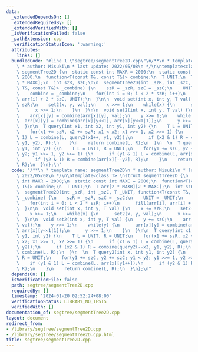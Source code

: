 ```yaml
---
data:
  _extendedDependsOn: []
  _extendedRequiredBy: []
  _extendedVerifiedWith: []
  _isVerificationFailed: false
  _pathExtension: cpp
  _verificationStatusIcon: ':warning:'
  attributes:
    links: []
  bundledCode: "#line 1 \"segtree/segmentTree2D.cpp\"\n/**\n * template name: segmentTree2D\n\
    \ * author: Misuki\n * last update: 2022/05/08\n */\n\ntemplate<class T> \nstruct\
    \ segmentTree2D {\n  static const int MAXR = 2000;\n  static const int MAXC =\
    \ 2000;\n  function<T(const T&, const T&)> combine;\n  T UNIT;\n  T arr[2 * MAXR][2\
    \ * MAXC];\n  int szR, szC;\n\n  segmentTree2D(int _szR, int _szC, T _UNIT, function<T(const\
    \ T&, const T&)> _combine) {\n    szR = _szR, szC = _szC;\n    UNIT = _UNIT;\n\
    \    combine = _combine;\n    for(int i = 0; i < 2 * szR; i++)\n      fill(arr[i],\
    \ arr[i] + 2 * szC, UNIT);\n  }\n\n  void set(int x, int y, T val) {\n    x +=\
    \ szR;\n    set2(x, y, val);\n    x >>= 1;\n    while(x) {\n      set2(x, y, val);\n\
    \      x >>= 1;\n    }\n  }\n\n  void set2(int x, int y, T val) {\n    y += szC;\n\
    \    arr[x][y] = combine(arr[x][y], val);\n    y >>= 1;\n    while(y) {\n    \
    \  arr[x][y] = combine(arr[x][y<<1], arr[x][y<<1|1]);\n      y >>= 1;\n    }\n\
    \  }\n\n  T query(int x1, int x2, int y1, int y2) {\n    T L = UNIT, R = UNIT;\n\
    \    for(x1 += szR, x2 += szR; x1 < x2; x1 >>= 1, x2 >>= 1) {\n      if (x1 &\
    \ 1) L = combine(L, query2(x1++, y1, y2));\n      if (x2 & 1) R = combine(query2(--x2,\
    \ y1, y2), R);\n    }\n    return combine(L, R);\n  }\n  \n  T query2(int x, int\
    \ y1, int y2) {\n    T L = UNIT, R = UNIT;\n    for(y1 += szC, y2 += szC; y1 <\
    \ y2; y1 >>= 1, y2 >>= 1) {\n      if (y1 & 1) L = combine(L, arr[x][y1++]);\n\
    \      if (y2 & 1) R = combine(arr[x][--y2], R);\n    }\n    return combine(L,\
    \ R);\n  }\n};\n"
  code: "/**\n * template name: segmentTree2D\n * author: Misuki\n * last update:\
    \ 2022/05/08\n */\n\ntemplate<class T> \nstruct segmentTree2D {\n  static const\
    \ int MAXR = 2000;\n  static const int MAXC = 2000;\n  function<T(const T&, const\
    \ T&)> combine;\n  T UNIT;\n  T arr[2 * MAXR][2 * MAXC];\n  int szR, szC;\n\n\
    \  segmentTree2D(int _szR, int _szC, T _UNIT, function<T(const T&, const T&)>\
    \ _combine) {\n    szR = _szR, szC = _szC;\n    UNIT = _UNIT;\n    combine = _combine;\n\
    \    for(int i = 0; i < 2 * szR; i++)\n      fill(arr[i], arr[i] + 2 * szC, UNIT);\n\
    \  }\n\n  void set(int x, int y, T val) {\n    x += szR;\n    set2(x, y, val);\n\
    \    x >>= 1;\n    while(x) {\n      set2(x, y, val);\n      x >>= 1;\n    }\n\
    \  }\n\n  void set2(int x, int y, T val) {\n    y += szC;\n    arr[x][y] = combine(arr[x][y],\
    \ val);\n    y >>= 1;\n    while(y) {\n      arr[x][y] = combine(arr[x][y<<1],\
    \ arr[x][y<<1|1]);\n      y >>= 1;\n    }\n  }\n\n  T query(int x1, int x2, int\
    \ y1, int y2) {\n    T L = UNIT, R = UNIT;\n    for(x1 += szR, x2 += szR; x1 <\
    \ x2; x1 >>= 1, x2 >>= 1) {\n      if (x1 & 1) L = combine(L, query2(x1++, y1,\
    \ y2));\n      if (x2 & 1) R = combine(query2(--x2, y1, y2), R);\n    }\n    return\
    \ combine(L, R);\n  }\n  \n  T query2(int x, int y1, int y2) {\n    T L = UNIT,\
    \ R = UNIT;\n    for(y1 += szC, y2 += szC; y1 < y2; y1 >>= 1, y2 >>= 1) {\n  \
    \    if (y1 & 1) L = combine(L, arr[x][y1++]);\n      if (y2 & 1) R = combine(arr[x][--y2],\
    \ R);\n    }\n    return combine(L, R);\n  }\n};\n"
  dependsOn: []
  isVerificationFile: false
  path: segtree/segmentTree2D.cpp
  requiredBy: []
  timestamp: '2024-01-20 02:52:24+08:00'
  verificationStatus: LIBRARY_NO_TESTS
  verifiedWith: []
documentation_of: segtree/segmentTree2D.cpp
layout: document
redirect_from:
- /library/segtree/segmentTree2D.cpp
- /library/segtree/segmentTree2D.cpp.html
title: segtree/segmentTree2D.cpp
---
```

